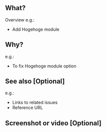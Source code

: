 ## What?
Overview
e.g.:
- Add Hogehoge module

## Why?
e.g.:
- To fix Hogehoge module option

## See also [Optional]
e.g.:
- Links to related issues
- Reference URL

## Screenshot or video [Optional]